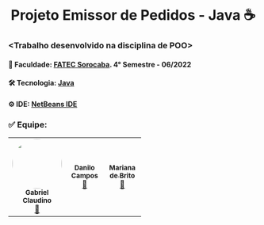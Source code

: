 <h1 align="center"> Projeto Emissor de Pedidos - Java ☕ </h1>

### <Trabalho desenvolvido na disciplina de <b>POO</b>><br> 
#### 🚀 Faculdade: [FATEC Sorocaba](http://fatecsorocaba.edu.br/). 4° Semestre - 06/2022<br>
#### 🛠 Tecnologia: [Java](https://www.java.com/)<br>
#### ⚙️ IDE: [NetBeans IDE](https://www.oracle.com/br/tools/technologies/netbeans-ide.html)<br>

### ✅ Equipe:
<table>
  <tr>
    <td align="center" width=60px><a href="https://github.com/Gabrielclf10"><img style="border-radius: 50%;" src="https://avatars.githubusercontent.com/u/78832392?v=4" width="100px;" alt=""/><br /><sub><b>Gabriel Claudino</b></sub></a><br /><a href="https://rocketseat.com.br/" title="Gabriel Claudino">🚀</a></td>
    <td align="center" width=60px><a href="https://github.com/DanCampos12"><img style="border-radius: 50%;" src="https://avatars.githubusercontent.com/u/65630045?v=4" alt=""/><br /><sub><b>Danilo Campos</b></sub></a><br /><a href="https://github.com/DanCampos12/" title="Danilo Campos">🚀</a></td>
    <td align="center" width=60px><a href="https://github.com/MarianaMorosini/"><img style="border-radius: 50%;" src="https://avatars.githubusercontent.com/u/78965428?v=4" alt=""/><br /><sub><b>Mariana de Brito</b></sub></a><br /><a href="https://github.com/MarianaMorosini/" title="Mariana de Brito">🚀</a></td>
  </tr>
</table
